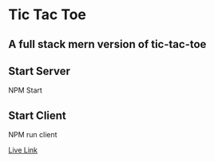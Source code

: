 # Tic Tac Toe

## A full stack mern version of tic-tac-toe

## Start Server

NPM Start

## Start Client

NPM run client

[Live Link](https://tictactoe-xelt.onrender.com/)
